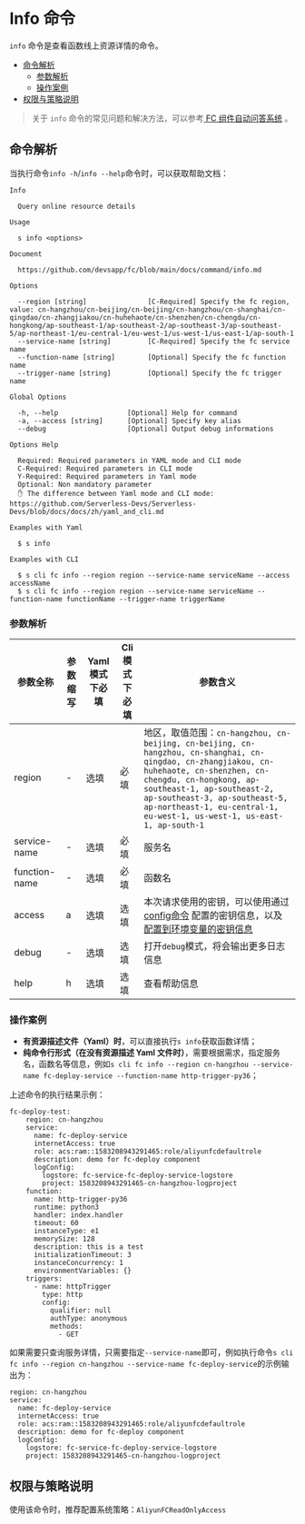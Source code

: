 # Info 命令

`info` 命令是查看函数线上资源详情的命令。

- [命令解析](#命令解析)
  - [参数解析](#参数解析)
  - [操作案例](#操作案例)
- [权限与策略说明](#权限与策略说明)

> 关于 `info` 命令的常见问题和解决方法，可以参考[ FC 组件自动问答系统](http://qa.devsapp.cn/) 。

## 命令解析

当执行命令`info -h`/`info --help`命令时，可以获取帮助文档：

```shell script
Info

  Query online resource details 

Usage

  s info <options>  
                    
Document
  
  https://github.com/devsapp/fc/blob/main/docs/command/info.md

Options

  --region [string]               [C-Required] Specify the fc region, value: cn-hangzhou/cn-beijing/cn-beijing/cn-hangzhou/cn-shanghai/cn-qingdao/cn-zhangjiakou/cn-huhehaote/cn-shenzhen/cn-chengdu/cn-hongkong/ap-southeast-1/ap-southeast-2/ap-southeast-3/ap-southeast-5/ap-northeast-1/eu-central-1/eu-west-1/us-west-1/us-east-1/ap-south-1    
  --service-name [string]         [C-Required] Specify the fc service name  
  --function-name [string]        [Optional] Specify the fc function name   
  --trigger-name [string]         [Optional] Specify the fc trigger name   

Global Options

  -h, --help                 [Optional] Help for command          
  -a, --access [string]      [Optional] Specify key alias         
  --debug                    [Optional] Output debug informations    

Options Help

  Required: Required parameters in YAML mode and CLI mode
  C-Required: Required parameters in CLI mode
  Y-Required: Required parameters in Yaml mode
  Optional: Non mandatory parameter
  ✋ The difference between Yaml mode and CLI mode: https://github.com/Serverless-Devs/Serverless-Devs/blob/docs/docs/zh/yaml_and_cli.md

Examples with Yaml

  $ s info               

Examples with CLI

  $ s cli fc info --region region --service-name serviceName --access accessName                                                                    
  $ s cli fc info --region region --service-name serviceName --function-name functionName --trigger-name triggerName  
```

### 参数解析

| 参数全称      | 参数缩写 | Yaml模式下必填 | Cli模式下必填 | 参数含义                                                     |
| ------------- | -------- | -------------- | ------------- | ------------------------------------------------------------ |
| region        | -        | 选填           | 必填          | 地区，取值范围：`cn-hangzhou, cn-beijing, cn-beijing, cn-hangzhou, cn-shanghai, cn-qingdao, cn-zhangjiakou, cn-huhehaote, cn-shenzhen, cn-chengdu, cn-hongkong, ap-southeast-1, ap-southeast-2, ap-southeast-3, ap-southeast-5, ap-northeast-1, eu-central-1, eu-west-1, us-west-1, us-east-1, ap-south-1` |
| service-name  | -        | 选填           | 必填          | 服务名                                                       |
| function-name | -        | 选填           | 必填          | 函数名                                                       |
| access        | a        | 选填           | 选填          | 本次请求使用的密钥，可以使用通过[config命令](https://github.com/Serverless-Devs/Serverless-Devs/tree/master/docs/zh/command/config.md#config-add-命令) 配置的密钥信息，以及[配置到环境变量的密钥信息](https://github.com/Serverless-Devs/Serverless-Devs/tree/master/docs/zh/command/config.md#通过环境变量配置密钥信息) |
| debug         | -        | 选填           | 选填          | 打开`debug`模式，将会输出更多日志信息                        |
| help          | h        | 选填           | 选填          | 查看帮助信息                                                 |

### 操作案例

- **有资源描述文件（Yaml）时**，可以直接执行`s info`获取函数详情；
- **纯命令行形式（在没有资源描述 Yaml 文件时）**，需要根据需求，指定服务名，函数名等信息，例如`s cli fc info --region cn-hangzhou --service-name fc-deploy-service --function-name http-trigger-py36`；

上述命令的执行结果示例：

```text
fc-deploy-test:
    region: cn-hangzhou
    service:
      name: fc-deploy-service
      internetAccess: true
      role: acs:ram::1583208943291465:role/aliyunfcdefaultrole
      description: demo for fc-deploy component
      logConfig:
        logstore: fc-service-fc-deploy-service-logstore
        project: 1583208943291465-cn-hangzhou-logproject
    function:
      name: http-trigger-py36
      runtime: python3
      handler: index.handler
      timeout: 60
      instanceType: e1
      memorySize: 128
      description: this is a test
      initializationTimeout: 3
      instanceConcurrency: 1
      environmentVariables: {}
    triggers:
      - name: httpTrigger
        type: http
        config:
          qualifier: null
          authType: anonymous
          methods:
            - GET
```

如果需要只查询服务详情，只需要指定`--service-name`即可，例如执行命令`s cli fc info --region cn-hangzhou --service-name fc-deploy-service`的示例输出为：

```
region: cn-hangzhou
service:
  name: fc-deploy-service
  internetAccess: true
  role: acs:ram::1583208943291465:role/aliyunfcdefaultrole
  description: demo for fc-deploy component
  logConfig:
    logstore: fc-service-fc-deploy-service-logstore
    project: 1583208943291465-cn-hangzhou-logproject
```

## 权限与策略说明

使用该命令时，推荐配置系统策略：`AliyunFCReadOnlyAccess`

